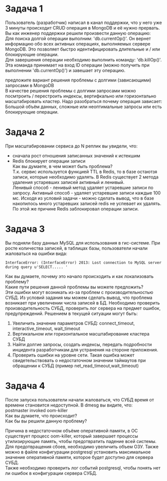 # Задача 1
Пользователь (разработчик) написал в канал поддержки, что у него уже 3 минуты происходит CRUD операция в MongoDB и её нужно прервать.  
Вы как инженер поддержки решили произвести данную операцию:  
Для поиска долгой операции выполним: 'db.currentOp()'. 
Он вернет информацию обо всех активных операциях, выполняемых сервере MongoDB. Это позволяет быстро идентифицировать длительные и / или блокирующие операции.  
Для завершения операции необходимо выполнить команду: 'db.killOp()'.  
Эта команда принимает на вход ID операции (можно получить при выполнении 'db.currentOp()') и завешает эту операцию.  

предложите вариант решения проблемы с долгими (зависающими) запросами в MongoDB  
В качестве решения проблемы с долгими запросами можно посмтроить / перестроить индексы, вертифкально или горизонтально масштабировать кластер. Надо разобраться почему операция зависает: Большой объём данных, сложные или неоптимальные запросы или есть блокирующие операции.  

# Задача 2
При масштабировании сервиса до N реплик вы увидели, что:  
* сначала рост отношения записанных значений к истекшим  
* Redis блокирует операции записи  
Как вы думаете, в чем может быть проблема?  
Т.к. сервис используется функцией TTL в Redis, то в базе остаютзя записи, которые необходимо удалять. В Redis существует 2 метода удаления устаревших записей активный и ленивый.  
Ленивый способ - ленивый метод удаляет устаревшие записи по запросу.
Активный способ - удаляет устаревшие записи каждые 100 мс.
Исходя из условий задачи - можно сделать вывод, что в базе накопилось много устаревших записей redis не успевает их удалять. По этой же причине Redis заблокировал операции записи.  

# Задача 3
Вы подняли базу данных MySQL для использования в гис-системе. При росте количества записей, в таблицах базы, пользователи начали жаловаться на ошибки вида:
```
InterfaceError: (InterfaceError) 2013: Lost connection to MySQL server during query u'SELECT..... '
```
Как вы думаете, почему это начало происходить и как локализовать проблему?  
Какие пути решения данной проблемы вы можете предложить?  
Эти ошибки могут возникать из-за проблем с производительностью СУБД. Из условий задания мы можем сделать вывод, что проблема возникает при увеличении числа записей в БД. Необходимо проверить производительность СУБД, проверить лог сервера на предмет ошибок, предупреждений.
Решением в текущей ситуации могут быть:
  1. Увеличить значение параметров СУБД: connect_timeout, interactive_timeout, wait_timeout
  2. Вертикальном или горизонтальное масштабирование кластера СУБД
  3. Найти долгие запросы, создать индексы, передать подробности инцидента разработчикам для устранения на стороне приложения.
  4. Проверить ошибки на уровне сети. Такая ошибка может свидетельствовать о недостаточном значении таймаутов при обращении к СУБД (пример net_read_timeout,wait_timeout)

# Задача 4
После запуска пользователи начали жаловаться, что СУБД время от времени становится недоступной. В dmesg вы видите, что:  
postmaster invoked oom-killer  
Как вы думаете, что происходит?  
Как бы вы решили данную проблему?  

Причина в недостаточном объёме оперативной памяти, в ОС существует процесс oom-killer, который завершает процессы утилизирующие память, чтобы предотвратить падение всей системы. Для предотвращения сбоев, необходимо увеличить объем ОЗУ. Также можно в файле конфигурации postgresql установить максимальное значение оперативной памяти, которое будет доступно для сервера СУБД.  
Также необходимо проверить лог событий postgresql, чтобы понять нет ли ошибок в конфигурации сервера СУБД.  
